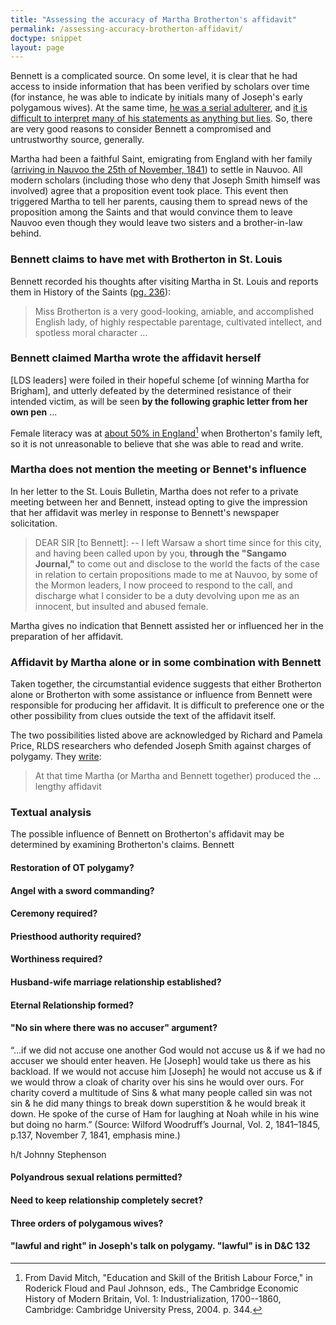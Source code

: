 ```yaml
---
title: "Assessing the accuracy of Martha Brotherton's affidavit"
permalink: /assessing-accuracy-brotherton-affidavit/
doctype: snippet
layout: page
---
```


Bennett is a complicated source.  On some level, it is clear that he had access to inside information that has been verified by scholars over time (for instance, he was able to indicate by initials many of Joseph's early polygamous wives).  At the same time, [he was a serial adulterer](http://mormonpolygamydocuments.org/john-c-bennett-joseph-smiths-polygamy-addressing-question-reliability/), and [it is difficult to interpret many of his statements as anything but lies](https://archive.org/stream/jmormhist.42.3.0094#page/n1/mode/1up).  So, there are very good reasons to consider Bennett a compromised and untrustworthy source, generally.

Martha had been a faithful Saint, emigrating from England with her family ([arriving in Nauvoo the 25th of November, 1841](http://restorationbookstore.org/articles/nopolygamy/jsfp-vol2/2chp1.htm)) to settle in Nauvoo.  All modern scholars (including those who deny that Joseph Smith himself was involved) agree that a proposition event took place.  This event then triggered Martha to tell her parents, causing them to spread news of the proposition among the Saints and that would convince them to leave Nauvoo even though they would leave two sisters and a brother-in-law behind.

### Bennett claims to have met with Brotherton in St. Louis

Bennett recorded his thoughts after visiting Martha in St. Louis and reports them in History of the Saints ([pg. 236](https://archive.org/stream/historysaints00benngoog#page/n247)):

> Miss Brotherton is a very good-looking, amiable, and accomplished English
> lady, of highly respectable parentage, cultivated intellect, and spotless
> moral character ...

### Bennett claimed Martha wrote the affidavit herself

[LDS leaders] were foiled in their hopeful scheme [of winning Martha for Brigham], and utterly defeated by the determined resistance of their intended victim, as will be seen **by the following graphic letter from her own pen** ...

Female literacy was at [about 50% in England](https://www1.umassd.edu/ir/resources/laboreducation/literacy.pdf)[^britishlabourforce] when Brotherton's family left, so it is not unreasonable to believe that she was able to read and write.

### Martha does not mention the meeting or Bennet's influence

In her letter to the St. Louis Bulletin, Martha does not refer to a private meeting between her and Bennett, instead opting to give the impression that her affidavit was merley in response to Bennett's newspaper solicitation.

> DEAR SIR [to Bennett]: -- I left Warsaw a short time since for this city, and having been called upon by you, **through the "Sangamo Journal,"** to come out and disclose to the world the facts of the case in relation to certain propositions made to me at Nauvoo, by some of the Mormon leaders, I now proceed to respond to the call, and discharge what I consider to be a duty devolving upon me as an innocent, but insulted and abused female. 

Martha gives no indication that Bennett assisted her or influenced her in the preparation of her affidavit.

### Affidavit by Martha alone or in some combination with Bennett

Taken together, the circumstantial evidence suggests that either Brotherton alone or Brotherton with some assistance or influence from Bennett were responsible for producing her affidavit.  It is difficult to preference one or the other possibility from clues outside the text of the affidavit itself.

The two possibilities listed above are acknowledged by Richard and Pamela Price, RLDS researchers who defended Joseph Smith against charges of polygamy.  They [write](http://restorationbookstore.org/articles/nopolygamy/jsfp-vol2/2chp1.htm):

> At that time Martha (or Martha and Bennett together) produced the ... lengthy affidavit

### Textual analysis

The possible influence of Bennett on Brotherton's affidavit may be determined
by examining Brotherton's claims.  Bennett 

#### Restoration of OT polygamy?

#### Angel with a sword commanding?

#### Ceremony required?

#### Priesthood authority required?

#### Worthiness required?

#### Husband-wife marriage relationship established?

#### Eternal Relationship formed?

#### "No sin where there was no accuser" argument?


“…if we did not accuse one another God would not accuse us & if we had no accuser we should enter heaven. He [Joseph] would take us there as his backload. If we would not accuse him [Joseph] he would not accuse us & if we would throw a cloak of charity over his sins he would over ours. For charity coverd a multitude of Sins & what many people called sin was not sin & he did many things to break down superstition & he would break it down. He spoke of the curse of Ham for laughing at Noah while in his wine but doing no harm.” (Source: Wilford Woodruff’s Journal, Vol. 2, 1841–1845, p.137, November 7, 1841, emphasis mine.)

h/t Johnny Stephenson

#### Polyandrous sexual relations permitted?

#### Need to keep relationship completely secret?

#### Three orders of polygamous wives?

#### "lawful and right" in Joseph's talk on polygamy.  "lawful" is in D&C 132


[^britishlabourforce]: From David Mitch, "Education and Skill of the British Labour Force," in Roderick Floud and Paul Johnson, eds., The Cambridge Economic History of Modern Britain, Vol. 1: Industrialization, 1700--1860, Cambridge: Cambridge University Press, 2004. p. 344.
